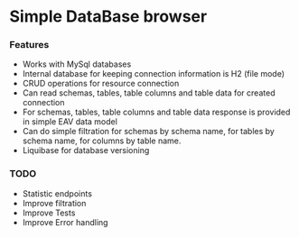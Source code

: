 # Simple DataBase browser 

### Features

* Works with MySql databases
* Internal database for keeping connection information is H2 (file mode)
* CRUD operations for resource connection
* Can read schemas, tables, table columns and table data for created connection
* For schemas, tables, table columns and table data response is provided in simple EAV data model
* Can do simple filtration for schemas by schema name, for tables by schema name, for columns by table name.
* Liquibase for database versioning 

### TODO

* Statistic endpoints
* Improve filtration
* Improve Tests
* Improve Error handling 
